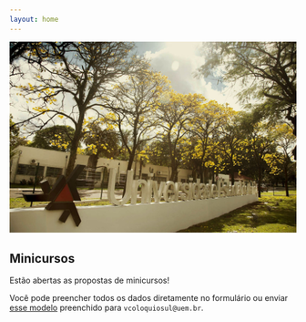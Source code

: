 ```yaml
---
layout: home
---
```


![Foto UEM](assets/images/foto-uem.jpg)

## Minicursos

Estão abertas as propostas de minicursos!

Você pode preencher todos os dados diretamente no formulário ou enviar
[esse modelo](assets/latex/modelo-minicurso.tex) preenchido para
`vcoloquiosul@uem.br`.
